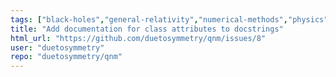 ```yaml
---
tags: ["black-holes","general-relativity","numerical-methods","physics","python","scientific-computing"]
title: "Add documentation for class attributes to docstrings"
html_url: "https://github.com/duetosymmetry/qnm/issues/8"
user: "duetosymmetry"
repo: "duetosymmetry/qnm"
---
```


